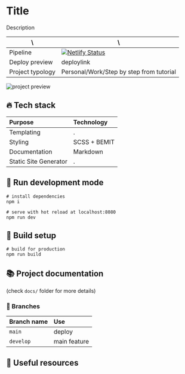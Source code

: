 # Title

Description

| \                | \                                                                                                                                                                      |
|------------------|------------------------------------------------------------------------------------------------------------------------------------------------------------------------|
| Pipeline         | [![Netlify Status](https://api.netlify.com/api/v1/badges/418bc946-0474-46c4-9bc3-48031743a7ef/deploy-status)](https://app.netlify.com/sites/blog-giuliachiola/deploys) |
| Deploy preview   | deploylink                                                                                                                                              |
| Project typology | Personal/Work/Step by step from tutorial                                                                                                                                                               |

![project preview](https://thumbs.dreamstime.com/b/white-cat-paws-window-detail-white-front-cat-paws-window-detail-hair-claws-107979469.jpg)

<!--
![project preview](docs/project-preview.png)
-->

## 🔥 Tech stack

| Purpose               | Technology   |
|:-----------------------|:--------------|
| Templating            | .      |
| Styling               | SCSS + BEMIT |
| Documentation         | Markdown     |
| Static Site Generator | .         |

## 🌊 Run development mode

```shell
# install dependencies
npm i

# serve with hot reload at localhost:8080
npm run dev
```

## 🧳 Build setup

```shell
# build for production
npm run build
```

## 📚 Project documentation

(check `docs/` folder for more details)

### 🌿 Branches

| Branch name           | Use           |
|:----------------------|:--------------|
| `main`                | deploy        |
| `develop`             | main feature  |

## 🧨 Useful resources
